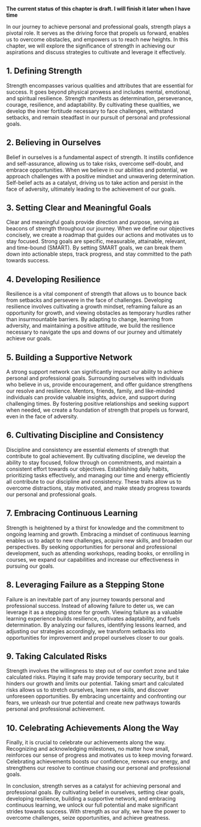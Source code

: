 **The current status of this chapter is draft. I will finish it later when I have time**

In our journey to achieve personal and professional goals, strength plays a pivotal role. It serves as the driving force that propels us forward, enables us to overcome obstacles, and empowers us to reach new heights. In this chapter, we will explore the significance of strength in achieving our aspirations and discuss strategies to cultivate and leverage it effectively.

**1. Defining Strength**
------------------------

Strength encompasses various qualities and attributes that are essential for success. It goes beyond physical prowess and includes mental, emotional, and spiritual resilience. Strength manifests as determination, perseverance, courage, resilience, and adaptability. By cultivating these qualities, we develop the inner fortitude necessary to face challenges, withstand setbacks, and remain steadfast in our pursuit of personal and professional goals.

**2. Believing in Ourselves**
-----------------------------

Belief in ourselves is a fundamental aspect of strength. It instills confidence and self-assurance, allowing us to take risks, overcome self-doubt, and embrace opportunities. When we believe in our abilities and potential, we approach challenges with a positive mindset and unwavering determination. Self-belief acts as a catalyst, driving us to take action and persist in the face of adversity, ultimately leading to the achievement of our goals.

**3. Setting Clear and Meaningful Goals**
-----------------------------------------

Clear and meaningful goals provide direction and purpose, serving as beacons of strength throughout our journey. When we define our objectives concisely, we create a roadmap that guides our actions and motivates us to stay focused. Strong goals are specific, measurable, attainable, relevant, and time-bound (SMART). By setting SMART goals, we can break them down into actionable steps, track progress, and stay committed to the path towards success.

**4. Developing Resilience**
----------------------------

Resilience is a vital component of strength that allows us to bounce back from setbacks and persevere in the face of challenges. Developing resilience involves cultivating a growth mindset, reframing failure as an opportunity for growth, and viewing obstacles as temporary hurdles rather than insurmountable barriers. By adapting to change, learning from adversity, and maintaining a positive attitude, we build the resilience necessary to navigate the ups and downs of our journey and ultimately achieve our goals.

**5. Building a Supportive Network**
------------------------------------

A strong support network can significantly impact our ability to achieve personal and professional goals. Surrounding ourselves with individuals who believe in us, provide encouragement, and offer guidance strengthens our resolve and resilience. Mentors, friends, family, and like-minded individuals can provide valuable insights, advice, and support during challenging times. By fostering positive relationships and seeking support when needed, we create a foundation of strength that propels us forward, even in the face of adversity.

**6. Cultivating Discipline and Consistency**
---------------------------------------------

Discipline and consistency are essential elements of strength that contribute to goal achievement. By cultivating discipline, we develop the ability to stay focused, follow through on commitments, and maintain a consistent effort towards our objectives. Establishing daily habits, prioritizing tasks effectively, and managing our time and energy efficiently all contribute to our discipline and consistency. These traits allow us to overcome distractions, stay motivated, and make steady progress towards our personal and professional goals.

**7. Embracing Continuous Learning**
------------------------------------

Strength is heightened by a thirst for knowledge and the commitment to ongoing learning and growth. Embracing a mindset of continuous learning enables us to adapt to new challenges, acquire new skills, and broaden our perspectives. By seeking opportunities for personal and professional development, such as attending workshops, reading books, or enrolling in courses, we expand our capabilities and increase our effectiveness in pursuing our goals.

**8. Leveraging Failure as a Stepping Stone**
---------------------------------------------

Failure is an inevitable part of any journey towards personal and professional success. Instead of allowing failure to deter us, we can leverage it as a stepping stone for growth. Viewing failure as a valuable learning experience builds resilience, cultivates adaptability, and fuels determination. By analyzing our failures, identifying lessons learned, and adjusting our strategies accordingly, we transform setbacks into opportunities for improvement and propel ourselves closer to our goals.

**9. Taking Calculated Risks**
------------------------------

Strength involves the willingness to step out of our comfort zone and take calculated risks. Playing it safe may provide temporary security, but it hinders our growth and limits our potential. Taking smart and calculated risks allows us to stretch ourselves, learn new skills, and discover unforeseen opportunities. By embracing uncertainty and confronting our fears, we unleash our true potential and create new pathways towards personal and professional achievement.

**10. Celebrating Achievements Along the Way**
----------------------------------------------

Finally, it is crucial to celebrate our achievements along the way. Recognizing and acknowledging milestones, no matter how small, reinforces our sense of progress and motivates us to keep moving forward. Celebrating achievements boosts our confidence, renews our energy, and strengthens our resolve to continue chasing our personal and professional goals.

In conclusion, strength serves as a catalyst for achieving personal and professional goals. By cultivating belief in ourselves, setting clear goals, developing resilience, building a supportive network, and embracing continuous learning, we unlock our full potential and make significant strides towards success. With strength as our ally, we have the power to overcome challenges, seize opportunities, and achieve greatness.
